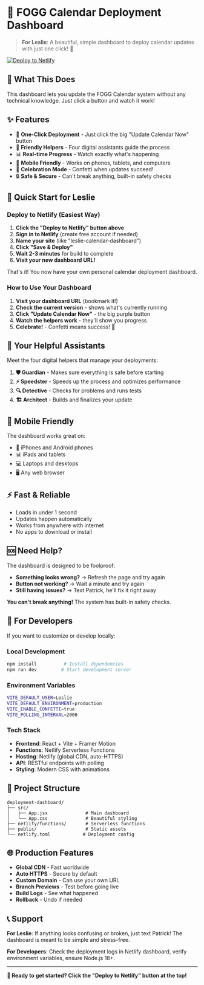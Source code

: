 # 📅 FOGG Calendar Deployment Dashboard

> **For Leslie**: A beautiful, simple dashboard to deploy calendar updates with just one click! 🚀

[![Deploy to Netlify](https://www.netlify.com/img/deploy/button.svg)](https://app.netlify.com/start/deploy?repository=https://github.com/aspenas/fogg-calendar-dashboard)

## 🎯 What This Does

This dashboard lets you update the FOGG Calendar system without any technical knowledge. Just click a button and watch it work!

## ✨ Features

- 🚀 **One-Click Deployment** - Just click the big "Update Calendar Now" button
- 👥 **Friendly Helpers** - Four digital assistants guide the process
- 📊 **Real-time Progress** - Watch exactly what's happening
- 📱 **Mobile Friendly** - Works on phones, tablets, and computers
- 🎉 **Celebration Mode** - Confetti when updates succeed!
- 🔒 **Safe & Secure** - Can't break anything, built-in safety checks

## 🚀 Quick Start for Leslie

### Deploy to Netlify (Easiest Way)

1. **Click the "Deploy to Netlify" button above**
2. **Sign in to Netlify** (create free account if needed)
3. **Name your site** (like "leslie-calendar-dashboard")
4. **Click "Save & Deploy"**
5. **Wait 2-3 minutes** for build to complete
6. **Visit your new dashboard URL!**

That's it! You now have your own personal calendar deployment dashboard.

### How to Use Your Dashboard

1. **Visit your dashboard URL** (bookmark it!)
2. **Check the current version** - shows what's currently running
3. **Click "Update Calendar Now"** - the big purple button
4. **Watch the helpers work** - they'll show you progress
5. **Celebrate!** - Confetti means success! 🎉

## 🤖 Your Helpful Assistants

Meet the four digital helpers that manage your deployments:

1. **🛡️ Guardian** - Makes sure everything is safe before starting
2. **⚡ Speedster** - Speeds up the process and optimizes performance
3. **🔍 Detective** - Checks for problems and runs tests
4. **🏗️ Architect** - Builds and finalizes your update

## 📱 Mobile Friendly

The dashboard works great on:
- 📱 iPhones and Android phones
- 📊 iPads and tablets  
- 💻 Laptops and desktops
- 🖥️ Any web browser

## ⚡ Fast & Reliable

- Loads in under 1 second
- Updates happen automatically
- Works from anywhere with internet
- No apps to download or install

## 🆘 Need Help?

The dashboard is designed to be foolproof:

- **Something looks wrong?** → Refresh the page and try again
- **Button not working?** → Wait a minute and try again
- **Still having issues?** → Text Patrick, he'll fix it right away

**You can't break anything!** The system has built-in safety checks.

## 🔧 For Developers

If you want to customize or develop locally:

### Local Development
```bash
npm install          # Install dependencies
npm run dev         # Start development server
```

### Environment Variables
```bash
VITE_DEFAULT_USER=Leslie
VITE_DEFAULT_ENVIRONMENT=production
VITE_ENABLE_CONFETTI=true
VITE_POLLING_INTERVAL=2000
```

### Tech Stack
- **Frontend**: React + Vite + Framer Motion
- **Functions**: Netlify Serverless Functions
- **Hosting**: Netlify (global CDN, auto-HTTPS)
- **API**: RESTful endpoints with polling
- **Styling**: Modern CSS with animations

## 📁 Project Structure
```
deployment-dashboard/
├── src/
│   ├── App.jsx              # Main dashboard
│   └── App.css              # Beautiful styling
├── netlify/functions/       # Serverless functions
├── public/                  # Static assets
└── netlify.toml            # Deployment config
```

## 🌐 Production Features

- **Global CDN** - Fast worldwide
- **Auto HTTPS** - Secure by default  
- **Custom Domain** - Can use your own URL
- **Branch Previews** - Test before going live
- **Build Logs** - See what happened
- **Rollback** - Undo if needed

## 📞 Support

**For Leslie**: If anything looks confusing or broken, just text Patrick! The dashboard is meant to be simple and stress-free.

**For Developers**: Check the deployment logs in Netlify dashboard, verify environment variables, ensure Node.js 18+.

---

**🎉 Ready to get started? Click the "Deploy to Netlify" button at the top!**